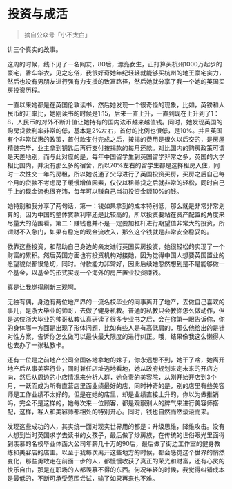# 投资与成活
> 摘自公众号「小不太白」

讲三个真实的故事。

这周的时候，线下见了一名网友，80后，漂亮女生，正打算买杭州1000万起步的豪宅，香车华衣，见之忘俗，我很好奇她年纪轻轻就能够买杭州的地王豪宅实力，然后也没有男朋友进行强有力支援的致富路径，然后她就分享了我一个她的英国买房投资历程。

一直以来她都是在英国伦敦读书，然后她发现一个很奇怪的现象，比如，英镑和人民币的汇率比，她刚读书的时候是1:15，后来一直上升，一直到现在上升到了1：8，人民币的对外不断升值让她持有的国内法币越来越值钱。同时，她发现英国的购房贷款利率非常的低，基本是2%左右，首付的比例也很低，是10%。并且英国有个非常优惠的政策，首付款支付完成之后，按揭的费用是很久以后交的，是房屋精装完毕，业主拿到钥匙后再行支付按揭款的每月还款。对比国内的购房政策可谓是天差地别，而与此对应的是，每年中国留学生到英国留学非常之多，英国的大学相比国内，并没有那么多的宿舍，所以70%左右的留学生都是选择租房入住，同时一次性交一年的房租，所以她说通了父母进行了英国投资买房，买房之后自己每个月的贷款不考虑房子缓慢增值因素，仅仅以租养贷之后就非常的轻松，同时自己手上的现金流也很充沛，每年可以赚自己当初投资金额10%的钱。

她特别和我分享了两句话，第一：钱如果拿到的成本特别低，那么就是非常非常划算的，因为中国的整体贷款利率还是比较高的，所以投资要站在资产配置的角度来尽量大的范围看。第二：赚钱也并不是一定要加杠杆进行期望值非常大的投资，所谓财不入急门，如果有稳定的现金流收入，那么这个钱就是非常安全稳妥的。

依靠这些投资，和帮助自己身边的亲友进行英国买房投资，她很轻松的实现了一个财富的累积。然后英国方面也有投资机构对接她，因为觉得中国人想要英国置业的愿望貌似都很急切，同时。付款能力非常好，因此后续她忽然想到是不是能够做一个基金，以基金的形式实现一个海外的房产置业投资赚钱。

真是让我觉得刷新三观啊。

无独有偶，身边有两位地产界的一流名校毕业的同事离开了地产，去做自己喜欢的事儿，是浙大毕业的帅哥，去做了健身私教。普通的私教只会教你怎么做动作，但是这位浙大毕业的帅哥私教认真研读了很多专业书之后，会在你第一眼告诉你，你的身体哪一方面是出现了形体问题，比如有些人是有高低肩的，那么他给出的是针对性方案，告诉你怎么做可以最快最大限度的进行纠正。哦，结果像我这么懒得人也去办了一张私教卡。

还有一位是之前地产公司全国各地拿地的妹子，你永远想不到，她干了啥，她离开地产后从事美容行业，同时兼任店址选地看地，她从政府规划来定未来的开店方向，然后从周边的小店情况来分析人群，她负责的美容院，从刚开始开店到3个月，一跃而成为所有直营店里面业绩最好的店，同时神奇的是，别的店里有些美容师是工作业绩不太好的，但是在她的店里，却是业绩直接上升的，你以为做推销吗，完全不是这样的，她每次来一位顾客，都是观察别人的脾气来进行美容师搭配，这样，客人和美容师都相处的特别开心。同时，钱也自然而然滚滚而来。

发现这些成功的人，其实统一面对现实世界用的都是：升级思维，降维攻击。没有人想到当时英国求学去读书的女孩子，最后做了炒房族，在传统的世俗眼光里面得到羡慕的名校毕业体面大公司年薪几十万的90后，最后做了街边工作室的健身教练和美容店的店主。以至于我每次离开这些地方的时候，都会感觉这个世界的悄然变化，那些勇敢走在前面一步的人，都慢慢收获了真正的荣光和财富，还有心灵的快乐自由，那是在职场的人都羡慕不得的东西。何况年轻的时候，我觉得纠错成本是最低的，不断可承受范围尝试，输了如果再来也不难。
